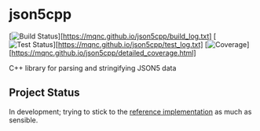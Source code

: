 # json5cpp
[![Build Status](https://mqnc.github.io/json5cpp/build_status.svg)][https://mqnc.github.io/json5cpp/build_log.txt] [![Test Status](https://mqnc.github.io/json5cpp/test_status.svg)][https://mqnc.github.io/json5cpp/test_log.txt] [![Coverage](https://mqnc.github.io/json5cpp/coverage.svg)][https://mqnc.github.io/json5cpp/detailed_coverage.html]

C++ library for parsing and stringifying JSON5 data

## Project Status
In development; trying to stick to the [reference implementation](https://github.com/json5/json5) as much as sensible.